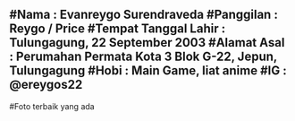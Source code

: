 
#Nama : Evanreygo Surendraveda
#Panggilan : Reygo / Price
#Tempat Tanggal Lahir : Tulungagung, 22 September 2003
#Alamat Asal : Perumahan Permata Kota 3 Blok G-22, Jepun, Tulungagung
#Hobi : Main Game, liat anime
#IG : @ereygos22
---------------------------------------------------------------------------------
#Foto terbaik yang ada
